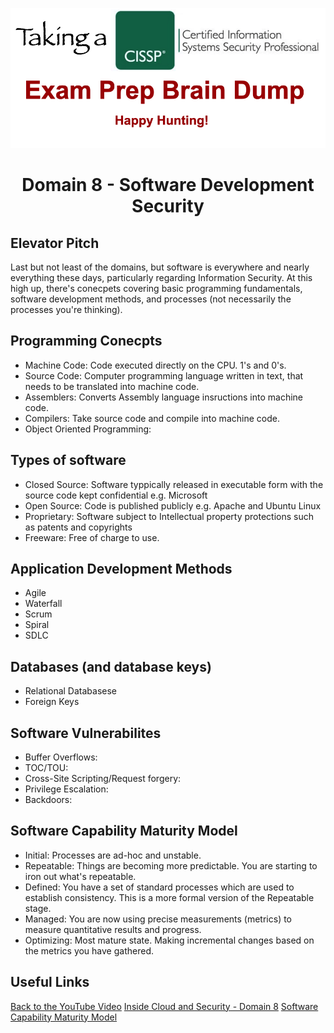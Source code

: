![Logo](https://github.com/n1cfury/takinacissp/blob/master/branding.png?raw=true)

# <p align=center>Domain 8 - Software Development Security</p>

## Elevator Pitch
Last but not least of the domains, but software is everywhere and nearly everything these days, particularly regarding Information Security. At this high up, there's conecpets covering basic programming fundamentals, software development methods, and processes (not necessarily the processes you're thinking).

## Programming Conecpts
- Machine Code: Code executed directly on the CPU. 1's and 0's.
- Source Code: Computer programming language written in text, that needs to be translated into machine code.
- Assemblers: Converts Assembly language insructions into machine code. 
- Compilers: Take source code and compile into machine code.
- Object Oriented Programming: 

## Types of software
- Closed Source: Software typpically released in executable form with the source code kept confidential e.g. Microsoft
- Open Source: Code is published publicly e.g. Apache and Ubuntu Linux
- Proprietary: Software subject to Intellectual property protections such as patents and copyrights
- Freeware: Free of charge to use.

## Application Development Methods
- Agile
- Waterfall
- Scrum
- Spiral
- SDLC

## Databases (and database keys)
- Relational Databasese
- Foreign Keys

## Software Vulnerabilites
- Buffer Overflows:
- TOC/TOU:
- Cross-Site Scripting/Request forgery:
- Privilege Escalation:
- Backdoors:

## Software Capability Maturity Model
- Initial: Processes are ad-hoc and unstable.
- Repeatable: Things are becoming more predictable. You are starting to iron out what's repeatable.
- Defined: You have a set of standard processes which are used to establish consistency. This is a more formal version of the Repeatable stage.
- Managed: You are now using precise measurements (metrics) to measure quantitative results and progress.
- Optimizing: Most mature state. Making incremental changes based on the metrics you have gathered.

## Useful Links
[Back to the YouTube Video]()
[Inside Cloud and Security - Domain 8](https://www.youtube.com/watch?v=vKXVEff0RGM)
[Software Capability Maturity Model](http://www.selectbs.com/process-maturity/what-is-the-capability-maturity-model)
